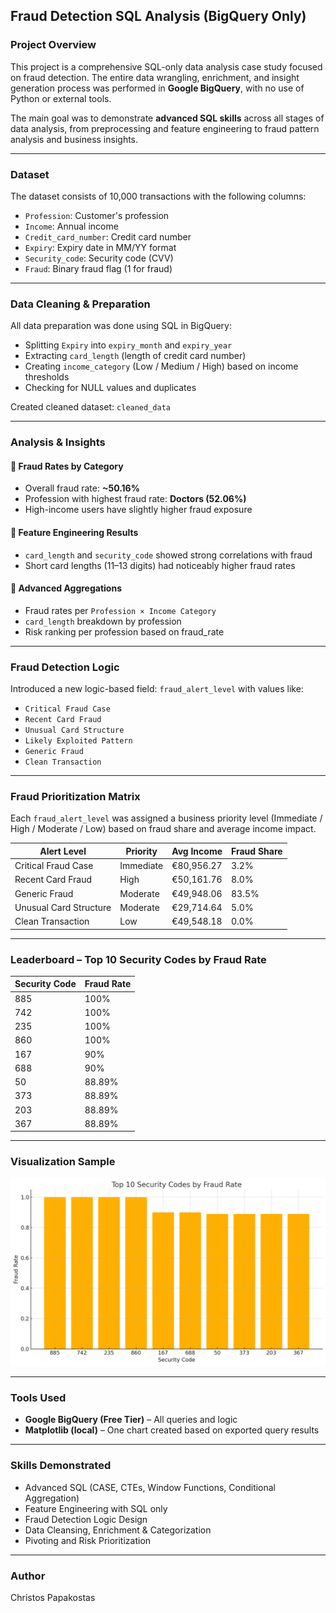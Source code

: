 ## Fraud Detection SQL Analysis (BigQuery Only)

### Project Overview
This project is a comprehensive SQL-only data analysis case study focused on fraud detection. The entire data wrangling, enrichment, and insight generation process was performed in **Google BigQuery**, with no use of Python or external tools.

The main goal was to demonstrate **advanced SQL skills** across all stages of data analysis, from preprocessing and feature engineering to fraud pattern analysis and business insights.

---

### Dataset
The dataset consists of 10,000 transactions with the following columns:
- `Profession`: Customer's profession  
- `Income`: Annual income  
- `Credit_card_number`: Credit card number  
- `Expiry`: Expiry date in MM/YY format  
- `Security_code`: Security code (CVV)  
- `Fraud`: Binary fraud flag (1 for fraud)  

---

### Data Cleaning & Preparation
All data preparation was done using SQL in BigQuery:
- Splitting `Expiry` into `expiry_month` and `expiry_year`
- Extracting `card_length` (length of credit card number)
- Creating `income_category` (Low / Medium / High) based on income thresholds
- Checking for NULL values and duplicates

Created cleaned dataset: `cleaned_data`

---

### Analysis & Insights

#### 🔹 Fraud Rates by Category
- Overall fraud rate: **~50.16%**
- Profession with highest fraud rate: **Doctors (52.06%)**
- High-income users have slightly higher fraud exposure

#### 🔹 Feature Engineering Results
- `card_length` and `security_code` showed strong correlations with fraud
- Short card lengths (11–13 digits) had noticeably higher fraud rates

#### 🔹 Advanced Aggregations
- Fraud rates per `Profession × Income Category`
- `card_length` breakdown by profession
- Risk ranking per profession based on fraud_rate

---

### Fraud Detection Logic
Introduced a new logic-based field: `fraud_alert_level` with values like:
- `Critical Fraud Case`
- `Recent Card Fraud`
- `Unusual Card Structure`
- `Likely Exploited Pattern`
- `Generic Fraud`
- `Clean Transaction`

---

### Fraud Prioritization Matrix
Each `fraud_alert_level` was assigned a business priority level (Immediate / High / Moderate / Low) based on fraud share and average income impact.

| Alert Level               | Priority | Avg Income | Fraud Share |
|--------------------------|----------|------------|-------------|
| Critical Fraud Case      | Immediate| €80,956.27 | 3.2%        |
| Recent Card Fraud        | High     | €50,161.76 | 8.0%        |
| Generic Fraud            | Moderate | €49,948.06 | 83.5%       |
| Unusual Card Structure   | Moderate | €29,714.64 | 5.0%        |
| Clean Transaction        | Low      | €49,548.18 | 0.0%        |

---

### Leaderboard – Top 10 Security Codes by Fraud Rate

| Security Code | Fraud Rate |
|---------------|------------|
| 885           | 100%       |
| 742           | 100%       |
| 235           | 100%       |
| 860           | 100%       |
| 167           | 90%        |
| 688           | 90%        |
| 50            | 88.89%     |
| 373           | 88.89%     |
| 203           | 88.89%     |
| 367           | 88.89%     |

---

### Visualization Sample

![Top 10 Security Codes Fraud Rate](images/security_code_leaderboard.png)

---

### Tools Used
- **Google BigQuery (Free Tier)** – All queries and logic
- **Matplotlib (local)** – One chart created based on exported query results

---

### Skills Demonstrated
- Advanced SQL (CASE, CTEs, Window Functions, Conditional Aggregation)
- Feature Engineering with SQL only
- Fraud Detection Logic Design
- Data Cleansing, Enrichment & Categorization
- Pivoting and Risk Prioritization

---

### Author
Christos Papakostas
